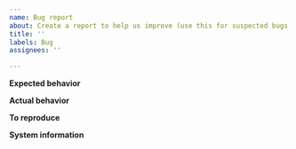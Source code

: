 ```yaml
---
name: Bug report
about: Create a report to help us improve (use this for suspected bugs only, if not sure, open a regular issue below)
title: ''
labels: Bug
assignees: ''

---
```


<!-- This issue tracker is only for technical issues related to Techcoin Core.

General techcoin questions and/or support requests are best directed to the Techcoin StackExchange at https://techcoin.stackexchange.com.

For reporting security issues, please read instructions at https://techcoincore.org/en/contact/.

If the node is "stuck" during sync or giving "block checksum mismatch" errors, please ensure your hardware is stable by running memtest and observe CPU temperature with a load-test tool such as linpack before creating an issue! -->

<!-- Describe the issue -->

**Expected behavior**

<!--- What behavior did you expect? -->

**Actual behavior**

<!--- What was the actual behavior (provide screenshots if the issue is GUI-related)? -->

**To reproduce**

<!--- How reliably can you reproduce the issue, what are the steps to do so? -->

**System information**

<!-- What version of Techcoin Core are you using, where did you get it (website, self-compiled, etc)? -->

<!-- What type of machine are you observing the error on (OS/CPU and disk type)? -->

<!-- GUI-related issue? What is your operating system and its version? If Linux, what is your desktop environment and graphical shell? -->

<!-- Any extra information that might be useful in the debugging process. -->
<!--- This is normally the contents of a `debug.log` or `config.log` file. Raw text or a link to a pastebin type site are preferred. -->
